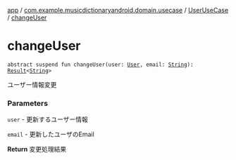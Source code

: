 [app](../../index.md) / [com.example.musicdictionaryandroid.domain.usecase](../index.md) / [UserUseCase](index.md) / [changeUser](./change-user.md)

# changeUser

`abstract suspend fun changeUser(user: `[`User`](../../com.example.musicdictionaryandroid.domain.model.entity/-user/index.md)`, email: `[`String`](https://kotlinlang.org/api/latest/jvm/stdlib/kotlin/-string/index.html)`): `[`Result`](../../com.example.musicdictionaryandroid.domain.model.value/-result/index.md)`<`[`String`](https://kotlinlang.org/api/latest/jvm/stdlib/kotlin/-string/index.html)`>`

ユーザー情報変更

### Parameters

`user` - 更新するユーザー情報

`email` - 更新したユーザのEmail

**Return**
変更処理結果

